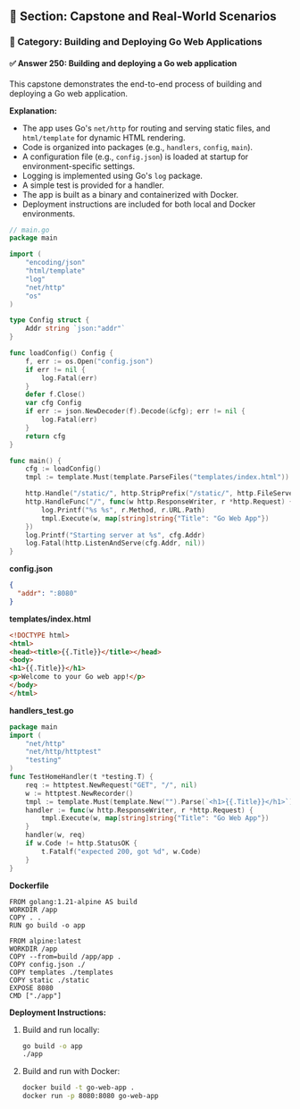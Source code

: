 ## 📘 Section: Capstone and Real-World Scenarios  
### 🔹 Category: Building and Deploying Go Web Applications  
#### ✅ Answer 250: Building and deploying a Go web application

This capstone demonstrates the end-to-end process of building and deploying a Go web application.

**Explanation:**
- The app uses Go's `net/http` for routing and serving static files, and `html/template` for dynamic HTML rendering.
- Code is organized into packages (e.g., `handlers`, `config`, `main`).
- A configuration file (e.g., `config.json`) is loaded at startup for environment-specific settings.
- Logging is implemented using Go's `log` package.
- A simple test is provided for a handler.
- The app is built as a binary and containerized with Docker.
- Deployment instructions are included for both local and Docker environments.

```go
// main.go
package main

import (
    "encoding/json"
    "html/template"
    "log"
    "net/http"
    "os"
)

type Config struct {
    Addr string `json:"addr"`
}

func loadConfig() Config {
    f, err := os.Open("config.json")
    if err != nil {
        log.Fatal(err)
    }
    defer f.Close()
    var cfg Config
    if err := json.NewDecoder(f).Decode(&cfg); err != nil {
        log.Fatal(err)
    }
    return cfg
}

func main() {
    cfg := loadConfig()
    tmpl := template.Must(template.ParseFiles("templates/index.html"))

    http.Handle("/static/", http.StripPrefix("/static/", http.FileServer(http.Dir("static"))))
    http.HandleFunc("/", func(w http.ResponseWriter, r *http.Request) {
        log.Printf("%s %s", r.Method, r.URL.Path)
        tmpl.Execute(w, map[string]string{"Title": "Go Web App"})
    })
    log.Printf("Starting server at %s", cfg.Addr)
    log.Fatal(http.ListenAndServe(cfg.Addr, nil))
}
```

**config.json**
```json
{
  "addr": ":8080"
}
```

**templates/index.html**
```html
<!DOCTYPE html>
<html>
<head><title>{{.Title}}</title></head>
<body>
<h1>{{.Title}}</h1>
<p>Welcome to your Go web app!</p>
</body>
</html>
```

**handlers_test.go**
```go
package main
import (
    "net/http"
    "net/http/httptest"
    "testing"
)
func TestHomeHandler(t *testing.T) {
    req := httptest.NewRequest("GET", "/", nil)
    w := httptest.NewRecorder()
    tmpl := template.Must(template.New("").Parse(`<h1>{{.Title}}</h1>`))
    handler := func(w http.ResponseWriter, r *http.Request) {
        tmpl.Execute(w, map[string]string{"Title": "Go Web App"})
    }
    handler(w, req)
    if w.Code != http.StatusOK {
        t.Fatalf("expected 200, got %d", w.Code)
    }
}
```

**Dockerfile**
```
FROM golang:1.21-alpine AS build
WORKDIR /app
COPY . .
RUN go build -o app

FROM alpine:latest
WORKDIR /app
COPY --from=build /app/app .
COPY config.json ./
COPY templates ./templates
COPY static ./static
EXPOSE 8080
CMD ["./app"]
```

**Deployment Instructions:**
1. Build and run locally:
   ```sh
   go build -o app
   ./app
   ```
2. Build and run with Docker:
   ```sh
   docker build -t go-web-app .
   docker run -p 8080:8080 go-web-app
   ```

